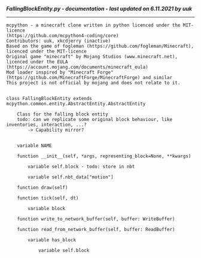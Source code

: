 ***FallingBlockEntity.py - documentation - last updated on 6.11.2021 by uuk***
___

    mcpython - a minecraft clone written in python licenced under the MIT-licence 
    (https://github.com/mcpython4-coding/core)
    Contributors: uuk, xkcdjerry (inactive)
    Based on the game of fogleman (https://github.com/fogleman/Minecraft), licenced under the MIT-licence
    Original game "minecraft" by Mojang Studios (www.minecraft.net), licenced under the EULA
    (https://account.mojang.com/documents/minecraft_eula)
    Mod loader inspired by "Minecraft Forge" (https://github.com/MinecraftForge/MinecraftForge) and similar
    This project is not official by mojang and does not relate to it.


    class FallingBlockEntity extends mcpython.common.entity.AbstractEntity.AbstractEntity
        
        Class for the falling block entity
        todo: can we replicate some original block behaviour, like inventories, interaction, ...?
            -> Capability mirror?


        variable NAME

        function __init__(self, *args, representing_block=None, **kwargs)

            variable self.block - todo: store in nbt

            variable self.nbt_data["motion"]

        function draw(self)

        function tick(self, dt)

            variable block

        function write_to_network_buffer(self, buffer: WriteBuffer)

        function read_from_network_buffer(self, buffer: ReadBuffer)

            variable has_block

                variable self.block